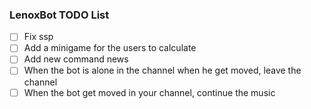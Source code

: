 ### LenoxBot TODO List

- [ ] Fix ssp
- [ ] Add a minigame for the users to calculate
- [ ] Add new command news
- [ ] When the bot is alone in the channel when he get moved, leave the channel
- [ ] When the bot get moved in your channel, continue the music